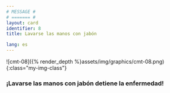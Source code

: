 ```yaml
---
# MESSAGE #
# ======= #
layout: card
identifier: 8
title: Lavarse las manos con jabón

lang: es
---
```


![cmt-08]({% render_depth %}assets/img/graphics/cmt-08.png){:class="my-img-class"}

### ¡Lavarse las manos con jabón detiene la enfermedad!
